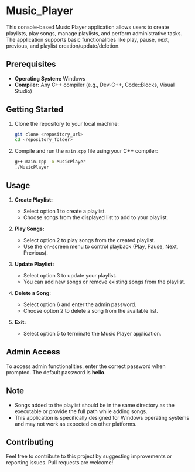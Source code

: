 # Music_Player

This console-based Music Player application allows users to create playlists, play songs, manage playlists, and perform administrative tasks. The application supports basic functionalities like play, pause, next, previous, and playlist creation/update/deletion.

## Prerequisites

- **Operating System:** Windows
- **Compiler:** Any C++ compiler (e.g., Dev-C++, Code::Blocks, Visual Studio)

## Getting Started

1. Clone the repository to your local machine:
   ```bash
   git clone <repository_url>
   cd <repository_folder>
   ```

2. Compile and run the `main.cpp` file using your C++ compiler:
   ```bash
   g++ main.cpp -o MusicPlayer
   ./MusicPlayer
   ```

## Usage

1. **Create Playlist:**
   - Select option 1 to create a playlist.
   - Choose songs from the displayed list to add to your playlist.

2. **Play Songs:**
   - Select option 2 to play songs from the created playlist.
   - Use the on-screen menu to control playback (Play, Pause, Next, Previous).

3. **Update Playlist:**
   - Select option 3 to update your playlist.
   - You can add new songs or remove existing songs from the playlist.

4. **Delete a Song:**
   - Select option 6 and enter the admin password.
   - Choose option 2 to delete a song from the available list.

5. **Exit:**
   - Select option 5 to terminate the Music Player application.

## Admin Access

To access admin functionalities, enter the correct password when prompted. The default password is **hello**.

## Note

- Songs added to the playlist should be in the same directory as the executable or provide the full path while adding songs.
- This application is specifically designed for Windows operating systems and may not work as expected on other platforms.

## Contributing

Feel free to contribute to this project by suggesting improvements or reporting issues. Pull requests are welcome!
